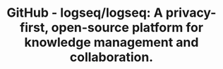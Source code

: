 ---
layout: post
title: "GitHub - logseq/logseq: A privacy-first, open-source platform for knowledge management and collaboration."
description: "A privacy-first, open-source platform for knowledge management and collaboration."
summary: "A privacy-first, open-source platform for knowledge management and collaboration."
img: "https://opengraph.githubassets.com/470af542a6828d5512e3e0778e4eb43d8e835e3cf7931898bb0c9cd1fb1df271/logseq/logseq"
tags: [knowledge management]
redirect_to: https://github.com/logseq/logseq
---